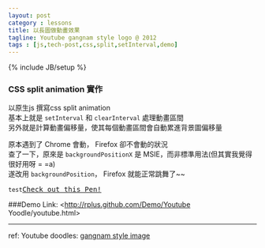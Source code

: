 ```yaml
---
layout: post
category : lessons
title: 以長圖做動畫效果
tagline: Youtube gangnam style logo @ 2012
tags : [js,tech-post,css,split,setInterval,demo]
---
```

{% include JB/setup %}

### CSS split animation 實作
以原生js 撰寫css split animation  
基本上就是 `setInterval` 和 `clearInterval` 處理動畫區間  
另外就是計算動畫偏移量，使其每個動畫區間會自動累進背景圖偏移量

原本遇到了 Chrome 會動， Firefox 卻不會動的狀況  
查了一下，原來是 `backgroundPositionX` 是 MSIE，而非標準用法(但其實我覺得很好用呀 = =a)  
遂改用 `backgroundPosition`， Firefox 就能正常跳舞了~~

<pre class="codepen" data-height="300" data-type="result" data-href="mJIdw" data-user="Rplus" data-safe="false"><code>test</code><a href="http://codepen.io/Rplus/pen/mJIdw">Check out this Pen!</a></pre>
<script async src="http://codepen.io/assets/embed/ei.js"></script>

###Demo Link:
<http://rplus.github.com/Demo/Youtube Yoodle/youtube.html>

****
ref: Youtube doodles: [gangnam style image](http://s.ytimg.com/yts/img/doodles/youtube_yoodle_psy_110x30-vflOeb25k.png)